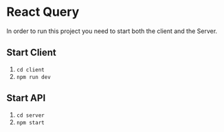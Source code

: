 # React Query

In order to run this project you need to start both the client and the Server.

## Start Client

1. `cd client`
2. `npm run dev`

## Start API

1. `cd server`
2. `npm start`
